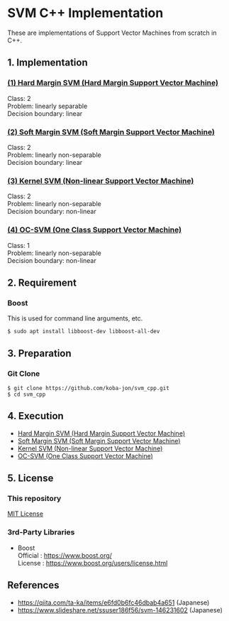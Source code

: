 # SVM C++ Implementation
These are implementations of Support Vector Machines from scratch in C++.

## 1. Implementation

### [(1) Hard Margin SVM (Hard Margin Support Vector Machine)](HardMargin-SVM)
Class: 2 <br>
Problem: linearly separable <br>
Decision boundary: linear <br>

### [(2) Soft Margin SVM (Soft Margin Support Vector Machine)](SoftMargin-SVM)
Class: 2 <br>
Problem: linearly non-separable <br>
Decision boundary: linear <br>

### [(3) Kernel SVM (Non-linear Support Vector Machine)](Kernel-SVM)
Class: 2 <br>
Problem: linearly non-separable <br>
Decision boundary: non-linear <br>

### [(4) OC-SVM (One Class Support Vector Machine)](OC-SVM)
Class: 1 <br>
Problem: linearly non-separable <br>
Decision boundary: non-linear <br>

## 2. Requirement

### Boost

This is used for command line arguments, etc. <br>
~~~
$ sudo apt install libboost-dev libboost-all-dev
~~~

## 3. Preparation

### Git Clone
~~~
$ git clone https://github.com/koba-jon/svm_cpp.git
$ cd svm_cpp
~~~

## 4. Execution
- [Hard Margin SVM (Hard Margin Support Vector Machine)](HardMargin-SVM)
- [Soft Margin SVM (Soft Margin Support Vector Machine)](SoftMargin-SVM)
- [Kernel SVM (Non-linear Support Vector Machine)](Kernel-SVM)
- [OC-SVM (One Class Support Vector Machine)](OC-SVM)

## 5. License

### This repository
[MIT License](LICENSE)

### 3rd-Party Libraries
- Boost <br>
Official : https://www.boost.org/ <br>
License : https://www.boost.org/users/license.html <br>

## References
- https://qiita.com/ta-ka/items/e6fd0b6fc46dbab4a651 (Japanese)
- https://www.slideshare.net/ssuser186f56/svm-146231602 (Japanese)
